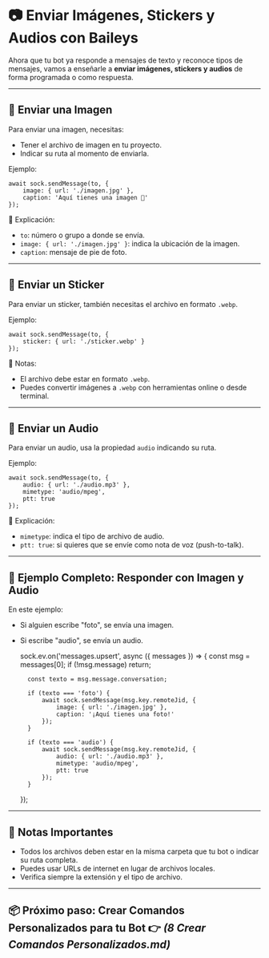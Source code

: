 # 📷 Enviar Imágenes, Stickers y Audios con Baileys

Ahora que tu bot ya responde a mensajes de texto y reconoce tipos de mensajes, vamos a enseñarle a **enviar imágenes, stickers y audios** de forma programada o como respuesta.

---

## 📌 Enviar una Imagen

Para enviar una imagen, necesitas:

- Tener el archivo de imagen en tu proyecto.
- Indicar su ruta al momento de enviarla.

Ejemplo:

    await sock.sendMessage(to, {
        image: { url: './imagen.jpg' },
        caption: 'Aquí tienes una imagen 📸'
    });

📌 Explicación:
- `to`: número o grupo a donde se envía.
- `image: { url: './imagen.jpg' }`: indica la ubicación de la imagen.
- `caption`: mensaje de pie de foto.

---

## 📌 Enviar un Sticker

Para enviar un sticker, también necesitas el archivo en formato `.webp`.

Ejemplo:

    await sock.sendMessage(to, {
        sticker: { url: './sticker.webp' }
    });

📌 Notas:
- El archivo debe estar en formato `.webp`.
- Puedes convertir imágenes a `.webp` con herramientas online o desde terminal.

---

## 📌 Enviar un Audio

Para enviar un audio, usa la propiedad `audio` indicando su ruta.

Ejemplo:

    await sock.sendMessage(to, {
        audio: { url: './audio.mp3' },
        mimetype: 'audio/mpeg',
        ptt: true
    });

📌 Explicación:
- `mimetype`: indica el tipo de archivo de audio.
- `ptt: true`: si quieres que se envíe como nota de voz (push-to-talk).

---

## 📌 Ejemplo Completo: Responder con Imagen y Audio

En este ejemplo:

- Si alguien escribe "foto", se envía una imagen.
- Si escribe "audio", se envía un audio.

    sock.ev.on('messages.upsert', async ({ messages }) => {
        const msg = messages[0];
        if (!msg.message) return;

        const texto = msg.message.conversation;

        if (texto === 'foto') {
            await sock.sendMessage(msg.key.remoteJid, {
                image: { url: './imagen.jpg' },
                caption: '¡Aquí tienes una foto!'
            });
        }

        if (texto === 'audio') {
            await sock.sendMessage(msg.key.remoteJid, {
                audio: { url: './audio.mp3' },
                mimetype: 'audio/mpeg',
                ptt: true
            });
        }
    });

---

## 📌 Notas Importantes

- Todos los archivos deben estar en la misma carpeta que tu bot o indicar su ruta completa.
- Puedes usar URLs de internet en lugar de archivos locales.
- Verifica siempre la extensión y el tipo de archivo.

---

## 📦 Próximo paso: Crear Comandos Personalizados para tu Bot 👉 *(8 Crear Comandos Personalizados.md)*
